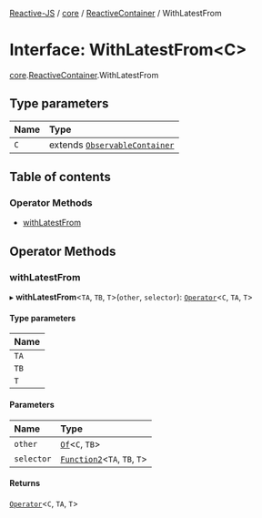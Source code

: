[Reactive-JS](../README.md) / [core](../modules/core.md) / [ReactiveContainer](../modules/core.ReactiveContainer.md) / WithLatestFrom

# Interface: WithLatestFrom<C\>

[core](../modules/core.md).[ReactiveContainer](../modules/core.ReactiveContainer.md).WithLatestFrom

## Type parameters

| Name | Type |
| :------ | :------ |
| `C` | extends [`ObservableContainer`](core.ObservableContainer.md) |

## Table of contents

### Operator Methods

- [withLatestFrom](core.ReactiveContainer.WithLatestFrom.md#withlatestfrom)

## Operator Methods

### withLatestFrom

▸ **withLatestFrom**<`TA`, `TB`, `T`\>(`other`, `selector`): [`Operator`](../modules/core.Container.md#operator)<`C`, `TA`, `T`\>

#### Type parameters

| Name |
| :------ |
| `TA` |
| `TB` |
| `T` |

#### Parameters

| Name | Type |
| :------ | :------ |
| `other` | [`Of`](../modules/core.Container.md#of)<`C`, `TB`\> |
| `selector` | [`Function2`](../modules/functions.md#function2)<`TA`, `TB`, `T`\> |

#### Returns

[`Operator`](../modules/core.Container.md#operator)<`C`, `TA`, `T`\>
